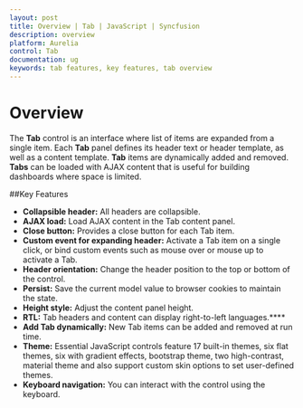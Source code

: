 ```yaml
---
layout: post
title: Overview | Tab | JavaScript | Syncfusion
description: overview
platform: Aurelia
control: Tab
documentation: ug
keywords: tab features, key features, tab overview 
---
```


# Overview

The **Tab** control is an interface where list of items are expanded from a single item. Each **Tab** panel defines its header text or header template, as well as a content template. **Tab** items are dynamically added and removed. **Tabs** can be loaded with AJAX content that is useful for building dashboards where space is limited.

##Key Features

* **Collapsible header:** All headers are collapsible.
* **AJAX load:** Load AJAX content in the Tab content panel.
* **Close button:** Provides a close button for each Tab item.
* **Custom event for expanding header:** Activate a Tab item on a single click, or bind custom events such as mouse over or mouse up to activate a Tab.
* **Header orientation:** Change the header position to the top or bottom of the control.
* **Persist:** Save the current model value to browser cookies to maintain the state.
* **Height style:** Adjust the content panel height.
* **RTL:** Tab headers and content can display right-to-left languages.****
* **Add Tab dynamically:** New Tab items can be added and removed at run time.
* **Theme:** Essential JavaScript controls feature 17 built-in themes, six flat themes, six with gradient effects, bootstrap theme, two high-contrast, material theme and also support custom skin options to set user-defined themes.
* **Keyboard navigation:** You can interact with the control using the keyboard. 


